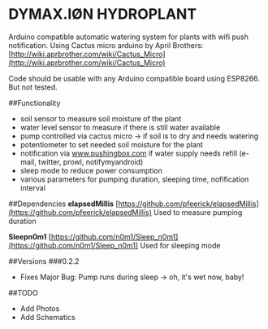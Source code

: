 # DYMAX.IØN HYDROPLANT
Arduino compatible automatic watering system for plants with wifi push notification.
Using Cactus micro arduino by April Brothers: [http://wiki.aprbrother.com/wiki/Cactus_Micro](http://wiki.aprbrother.com/wiki/Cactus_Micro)

Code should be usable with any Arduino compatible board using ESP8266. But not tested. 

##Functionality
* soil sensor to measure soil moisture of the plant
* water level sensor to measure if there is still water available
* pump controlled via cactus micro -> if soil is to dry and needs watering
* potentiometer to set needed soil moisture for the plant
* notification via www.pushingbox.com if water supply needs refill (e-mail, twitter, prowl, notifymyandroid)
* sleep mode to reduce power consumption
* various parameters for pumping duration, sleeping time, nofification interval

##Dependencies
**elapsedMillis** 
[https://github.com/pfeerick/elapsedMillis](https://github.com/pfeerick/elapsedMillis)
Used to measure pumping duration

**Sleepn0m1**
[https://github.com/n0m1/Sleep_n0m1](https://github.com/n0m1/Sleep_n0m1)
Used for sleeping mode

##Versions
###0.2.2
* Fixes Major Bug: Pump runs during sleep -> oh, it's wet now, baby!

##TODO
* Add Photos
* Add Schematics